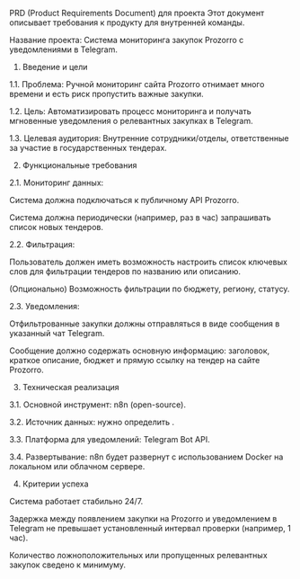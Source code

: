 PRD (Product Requirements Document) для проекта
Этот документ описывает требования к продукту для внутренней команды.

Название проекта: Система мониторинга закупок Prozorro с уведомлениями в Telegram.

1. Введение и цели

1.1. Проблема: Ручной мониторинг сайта Prozorro отнимает много времени и есть риск пропустить важные закупки.

1.2. Цель: Автоматизировать процесс мониторинга и получать мгновенные уведомления о релевантных закупках в Telegram.

1.3. Целевая аудитория: Внутренние сотрудники/отделы, ответственные за участие в государственных тендерах.

2. Функциональные требования

2.1. Мониторинг данных:

Система должна подключаться к публичному API Prozorro.

Система должна периодически (например, раз в час) запрашивать список новых тендеров.

2.2. Фильтрация:

Пользователь должен иметь возможность настроить список ключевых слов для фильтрации тендеров по названию или описанию.

(Опционально) Возможность фильтрации по бюджету, региону, статусу.

2.3. Уведомления:

Отфильтрованные закупки должны отправляться в виде сообщения в указанный чат Telegram.

Сообщение должно содержать основную информацию: заголовок, краткое описание, бюджет и прямую ссылку на тендер на сайте Prozorro.

3. Техническая реализация

3.1. Основной инструмент: n8n (open-source).

3.2. Источник данных: нужно определить
.

3.3. Платформа для уведомлений: Telegram Bot API.

3.4. Развертывание: n8n будет развернут с использованием Docker на локальном или облачном сервере.

4. Критерии успеха

Система работает стабильно 24/7.

Задержка между появлением закупки на Prozorro и уведомлением в Telegram не превышает установленный интервал проверки (например, 1 час).

Количество ложноположительных или пропущенных релевантных закупок сведено к минимуму.
